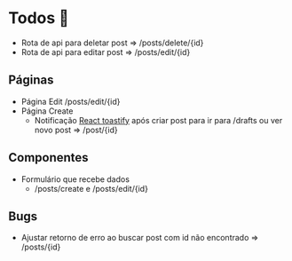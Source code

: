 # Todos 📑

- Rota de api para deletar post => /posts/delete/{id}
- Rota de api para editar post => /posts/edit/{id}

## Páginas

- Página Edit /posts/edit/{id}
- Página Create
  - Notificação [React toastify](https://fkhadra.github.io/react-toastify/introduction) após criar post para ir para /drafts ou ver novo post => /post/{id}

## Componentes

- Formulário que recebe dados
  - /posts/create e /posts/edit/{id}

## Bugs

- Ajustar retorno de erro ao buscar post com id não encontrado => /posts/{id}
